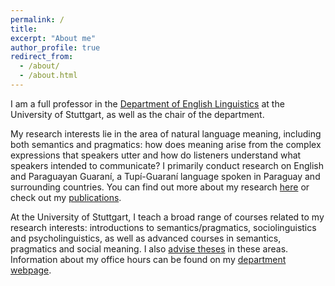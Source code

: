 ```yaml
---
permalink: /
title: 
excerpt: "About me"
author_profile: true
redirect_from: 
  - /about/
  - /about.html
---
```


I am a full professor in the [Department of English Linguistics](https://www.ling.uni-stuttgart.de/institut/ifla/) at the University of Stuttgart, as well as the chair of the department.

My research interests lie in the area of natural language meaning, including both semantics and pragmatics: how does meaning arise from the complex expressions that speakers utter and how do listeners understand what speakers intended to communicate? I primarily conduct research on English and Paraguayan Guaraní, a Tupí-Guaraní language spoken in Paraguay and surrounding countries. You can find out more about my research [here](https://judith-tonhauser.github.io/research/) or check out my [publications](https://judith-tonhauser.github.io/publications/).

At the University of Stuttgart, I teach a broad range of courses related to my research interests: introductions to semantics/pragmatics, sociolinguistics and psycholinguistics, as well as advanced courses in semantics, pragmatics and social meaning. I also [advise theses](https://judith-tonhauser.github.io/advising/) in these areas. Information about my office hours can be found on my [department webpage](https://www.ling.uni-stuttgart.de/institut/team/Tonhauser/).


